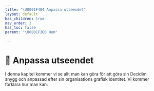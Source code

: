 ```yaml
---
title: "\U0001F484 Anpassa utseendet"
layout: default
has_children: true
nav_order: 3
has_toc: false
parent: "\U0001F3E0 Hem"

---
```

# 💄 Anpassa utseendet

I denna kapitel kommer vi se allt man kan göra för att göra sin Decidim snygg och anpassad efter sin organisations grafisk identitet. Vi kommer förklara hur man kan: